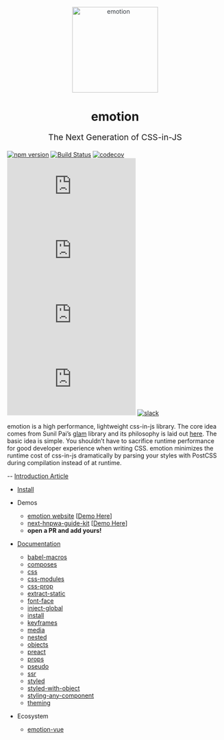 <p align="center" style="color: #343a40">
  <img src="https://cdn.rawgit.com/tkh44/emotion/master/emotion.png" alt="emotion" height="200" width="200">
  <h1 align="center">emotion</h1>
</p>
<p align="center" style="font-size: 1.2rem;">The Next Generation of CSS-in-JS</p>

[![npm version](https://badge.fury.io/js/emotion.svg)](https://badge.fury.io/js/emotion)
[![Build Status](https://travis-ci.org/tkh44/emotion.svg?branch=master)](https://travis-ci.org/tkh44/emotion)
[![codecov](https://codecov.io/gh/tkh44/emotion/branch/master/graph/badge.svg)](https://codecov.io/gh/tkh44/emotion)
![core gzip size](http://img.badgesize.io/https://unpkg.com/emotion/dist/DO-NOT-USE.min.js?compression=gzip&label=core%20gzip%20size)
![core size](http://img.badgesize.io/https://unpkg.com/emotion/dist/DO-NOT-USE.min.js?label=core%20size)
![react gzip size](http://img.badgesize.io/https://unpkg.com/react-emotion/dist/DO-NOT-USE.min.js?compression=gzip&label=react%20gzip%20size)
![react size](http://img.badgesize.io/https://unpkg.com/react-emotion/dist/DO-NOT-USE.min.js?label=react%20size)
[![slack](https://emotion.now.sh/badge.svg)](http://slack.emotion.sh/)

emotion is a high performance, lightweight css-in-js library. 
The core idea comes from Sunil Pai’s [glam](https://github.com/threepointone/glam) library and its philosophy is laid out [here](https://gist.github.com/threepointone/0ef30b196682a69327c407124f33d69a). 
The basic idea is simple.
You shouldn’t have to sacrifice runtime performance for good developer experience when writing CSS. emotion 
minimizes the runtime cost of css-in-js dramatically by parsing your styles with PostCSS during compilation instead of at runtime. 

-- [Introduction Article](https://medium.com/@tkh44/emotion-ad1c45c6d28b)

- [Install](https://github.com/tkh44/emotion/tree/master/docs/install.md)
- Demos
  - [emotion website](https://github.com/tkh44/emotion/tree/master/example) [[Demo Here](https://emotion.sh)]
  - [next-hnpwa-guide-kit](https://github.com/tkh44/next-hnpwa-guide-kit) [[Demo Here](https://hnpwa.life)]
  - **open a PR and add yours!**



- [Documentation](https://github.com/tkh44/emotion/tree/master/docs/index.md)

  - [babel-macros](https://github.com/tkh44/emotion/tree/master/docs/babel-macros.md)
  - [composes](https://github.com/tkh44/emotion/tree/master/docs/composes.md)
  - [css](https://github.com/tkh44/emotion/tree/master/docs/css.md)
  - [css-modules](https://github.com/tkh44/emotion/tree/master/docs/css-modules.md)
  - [css-prop](https://github.com/tkh44/emotion/tree/master/docs/css-prop.md)
  - [extract-static](https://github.com/tkh44/emotion/tree/master/docs/extract-static.md)
  - [font-face](https://github.com/tkh44/emotion/tree/master/docs/font-face.md)
  - [inject-global](https://github.com/tkh44/emotion/tree/master/docs/inject-global.md)
  - [install](https://github.com/tkh44/emotion/tree/master/docs/install.md)
  - [keyframes](https://github.com/tkh44/emotion/tree/master/docs/keyframes.md)
  - [media](https://github.com/tkh44/emotion/tree/master/docs/media.md)
  - [nested](https://github.com/tkh44/emotion/tree/master/docs/nested.md)
  - [objects](https://github.com/tkh44/emotion/tree/master/docs/objects.md)
  - [preact](https://github.com/tkh44/emotion/tree/master/docs/preact.md)
  - [props](https://github.com/tkh44/emotion/tree/master/docs/props.md)
  - [pseudo](https://github.com/tkh44/emotion/tree/master/docs/pseudo.md)
  - [ssr](https://github.com/tkh44/emotion/tree/master/docs/ssr.md)
  - [styled](https://github.com/tkh44/emotion/tree/master/docs/styled.md)
  - [styled-with-object](https://github.com/tkh44/emotion/tree/master/docs/styled-with-object.md)
  - [styling-any-component](https://github.com/tkh44/emotion/tree/master/docs/styling-any-component.md)
  - [theming](https://github.com/tkh44/emotion/tree/master/docs/theming.md)

- Ecosystem
  - [emotion-vue](https://github.com/egoist/emotion-vue)
